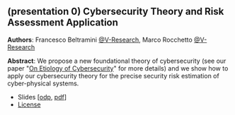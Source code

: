 ## (presentation 0) Cybersecurity Theory and Risk Assessment Application

**Authors**: Francesco Beltramini [@V-Research](http://v-research.it), Marco Rocchetto [@V-Research](http://v-research.it)

**Abstract**: We propose a new foundational theory of cybersecurity (see our
paper "[On Etiology of Cybersecurity](../reports/paper_0)" for more details)
and we show how to apply our cybersecurity theory for the
precise security risk estimation of cyber-physical systems.

- Slides \[[odp](../presentations/presentation_0.odp), [pdf](../presentations/presentation_0.odp)\]
- [License](./LICENSE.md)
